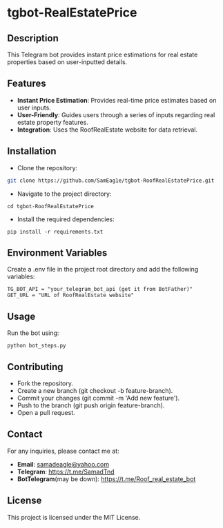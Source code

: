 # tgbot-RealEstatePrice
## Description
This Telegram bot provides instant price estimations for real estate properties based on user-inputted details.
## Features
- **Instant Price Estimation**: Provides real-time price estimates based on user inputs.
- **User-Friendly**: Guides users through a series of inputs regarding real estate property features.
- **Integration**: Uses the RoofRealEstate website for data retrieval.

## Installation
* Clone the repository:
```bash
git clone https://github.com/SamEag1e/tgbot-RoofRealEstatePrice.git
```
* Navigate to the project directory:
```
cd tgbot-RoofRealEstatePrice
```
* Install the required dependencies:
```
pip install -r requirements.txt
```
## Environment Variables
Create a .env file in the project root directory and add the following variables:
```
TG_BOT_API = "your_telegram_bot_api (get it from BotFather)"
GET_URL = "URL of RoofRealEstate website"
```
## Usage
Run the bot using:
```
python bot_steps.py
```
## Contributing
* Fork the repository.
* Create a new branch (git checkout -b feature-branch).
* Commit your changes (git commit -m 'Add new feature').
* Push to the branch (git push origin feature-branch).
* Open a pull request.
## Contact
For any inquiries, please contact me at:

* **Email**: samadeagle@yahoo.com
* **Telegram**: https://t.me/SamadTnd
* **BotTelegram**(may be down): https://t.me/Roof_real_estate_bot
## License
This project is licensed under the MIT License.
